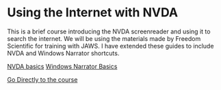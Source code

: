 # Using the Internet with NVDA

This is a brief course introducing the NVDA screenreader and using it to search the internet. We will be using the materials made by Freedom Scientific for training with JAWS. I have extended these guides to include NVDA and Windows Narrator shortcuts.

[NVDA basics](NVDA.md)
[Windows Narrator Basics](Narrator.md)

[Go Directly to the course]()
